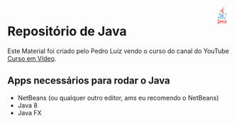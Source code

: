 <img src="imagens/java.png" align="right" width="40">

# Repositório de Java

Este Material foi criado pelo Pedro Luiz vendo o curso do canal do YouTube [Curso em Vídeo](https://www.youtube.com/user/cursosemvideo).

## Apps necessários para rodar o Java
 * NetBeans (ou qualquer outro editor, ams eu recomendo o NetBeans)
 * Java 8
 * Java FX

